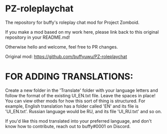 # PZ-roleplaychat
The repository for buffy's roleplay chat mod for Project Zomboid.

If you make a mod based on my work here, please link back to this original repository in your README.md!

Otherwise hello and welcome, feel free to PR changes.


Original mod: https://github.com/buffyuwu/PZ-roleplaychat



# FOR ADDING TRANSLATIONS:

Create a new folder in the 'Translate' folder with your language letters and follow the format of the existing UI_EN.txt file. Leave the spaces in place!
You can view other mods for how this sort of thing is structured. For example, English translation has a folder called 'EN' and its file is 'UI_EN.txt'. Russian language would be RU, and its file 'UI_RU.txt' and so on.

If you'd like this mod translated into your preferred language, and don't know how to contribute, reach out to buffy#0001 on Discord.
